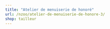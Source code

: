 ```yaml
---
title: "Atelier de menuiserie de honoré"
url: /nzoo/atelier-de-menuiserie-de-honore-3/
shop: tailleur
---
```

